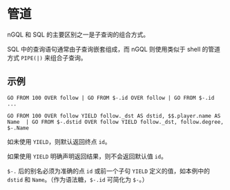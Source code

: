 # 管道

nGQL 和 SQL 的主要区别之一是子查询的组合方式。

SQL 中的查询语句通常由子查询嵌套组成，而 nGQL 则使用类似于 shell 的管道方式 `PIPE(|)` 来组合子查询。

## 示例

```ngql
GO FROM 100 OVER follow | GO FROM $-.id OVER follow | GO FROM $-.id ...

GO FROM 100 OVER follow YIELD follow._dst AS dstid, $$.player.name AS Name  | GO FROM $-.dstid OVER follow YIELD follow._dst, follow.degree, $-.Name
```

如未使用 `YIELD`，则默认返回终点 `id`。

如果使用 `YIELD` 明确声明返回结果，则不会返回默认值 `id`。

`$-.` 后的别名必须为准确的点 `id` 或前一个子句 `YIELD` 定义的值，如本例中的 `dstid` 和 `Name`。（作为语法糖，`$-.id` 可简化为 `$-`。）
